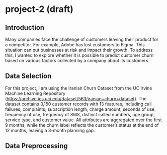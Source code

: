 # project-2 (draft)

## Introduction

Many companies face the challenge of customers leaving their product for a competitor. For example, Adobe has lost customers to Figma. This situation can put businesses at risk and impact their growth. To address this, I wanted to explore whether it is possible to predict customer churn based on various factors collected by a company about its customers.

## Data Selection

For this project, I am using the Iranian Churn Dataset from the UC Irvine Machine Learning Repository (https://archive.ics.uci.edu/dataset/563/iranian+churn+dataset). The dataset contains 3,150 customer records with 13 features, including call failures, complaints, subscription length, charge amount, seconds of use, frequency of use, frequency of SMS, distinct called numbers, age group, service type, and customer value. All attributes are aggregated over the first 9 months, while the churn label reflects the customer’s status at the end of 12 months, leaving a 3-month planning gap.

## Data Preprocessing